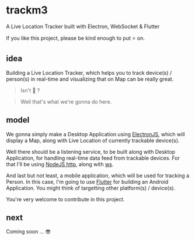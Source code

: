 # trackm3
A Live Location Tracker built with Electron, WebSocket &amp; Flutter

If you like this project, please be kind enough to put :star: on.

## idea
Building a Live Location Tracker, which helps you to track device(s) / person(s) in real-time and visualizing that on Map can be really great.

> Isn't :thinking: ?

> Well that's what we're gonna do here.

## model
We gonna simply make a Desktop Application using [ElectronJS](http://electronjs.org/), which will display a Map, along with Live Location of currently trackable device(s).

Well there should be a listening service, to be built along with Desktop Application, for handling real-time data feed from trackable devices. For that  I'll be using [NodeJS http](https://nodejs.org/api/http.html), along with [ws](https://github.com/websockets/ws).

And last but not least, a mobile application, which will be used for tracking a Person. In this case, I'm going to use [Flutter](https://flutter.dev/) for building an Android Application. You might think of targetting other platform(s) / device(s).

You're very welcome to contribute in this project.

## next
Coming soon ... :sunglasses:
